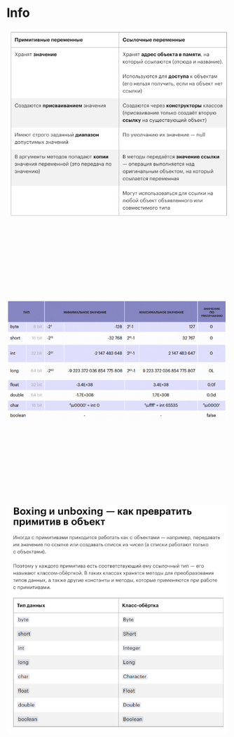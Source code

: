 # Info

![img.png](img.png)
```











```
![img_1.png](img_1.png)
```











```

![img_2.png](img_2.png)